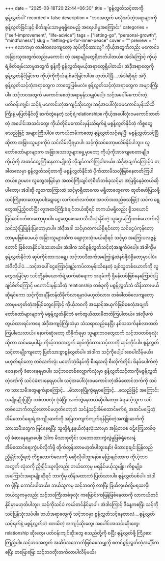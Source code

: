 +++
date = "2025-08-18T20:22:44+06:30"
title = 'စွန့်လွှတ်သင့်တာကို စွန့်လွှတ်ပါ'
recorded = false
description = "ဘဝအတွက် မလိုအပ်တဲ့အရာများကို စွန့်လွှတ်ခြင်းနှင့် စိတ်ချမ်းသာမှုရရှိစေမည့် အရေးပါမှုအကြောင်း"
categories = ["self-improvement", "life-advice"]
tags = ["letting-go", "personal-growth", "mindfulness"]
slug = "letting-go-for-inner-peace"
cover = ""
preview = ""
+++
လောကမှာ တခါတလေကျတော့ ဆုပ်ကိုင်ထားလု့ိ ကိုယ့်အတွက်လည်း မကောင်း၊ အခြားသူအတွက်လည်းမကောင်း တဲ့ အရာမျိုးတွေရှိတတ်ပါတယ်။ အဲဒါကြောင့် ကိုယ့်ရဲ့စိတ်ချမ်းသာမှုအတွက် စွန့်ကို စွန့်လွှတ်ရမယ့်အရာတွေရှိပါတယ်။ အဲဒီ့အရာတွေကို စွန့်လွှတ်နိုင်ခြင်းက ကိုယ့်ကိုကိုယ်ချစ်ခင်ခြင်းပါပဲ။ ဟုတ်ပါပြီ….အဲဒါဆိုရင် အဲဒီ့စွန့်လွှတ်သင့်တဲ့အရာတွေက ဘာတွေဖြစ်မလဲ။
စွန့်လွှတ်သင့်တဲ့အရာတွေက အများကြီးပါ။ သင့်ဘဝအတွက် မကောင်းစေတဲ့အရာမှန်သမျှပဲပေါ့။ သင့်အပေါ်မကောင်းတဲ့ပတ်ဝန်းကျင်၊ သင့်ရဲ့မကောင်းတဲ့အကျင့်ဆိုးတွေ၊ သင့်အပေါ်လုံးဝမကောင်းမှန်းသိသိကြီးနဲ့ မပြတ်နိုင်လို့ ဆက်တွဲနေတဲ့ သင့်ရဲ့relationship။ ကိုယ့်အပေါ်လုံးဝမကောင်းတတ်တဲ့ အပေါင်းအသင်းတွေ၊ ကိုယ်တိုင်မကောင်းမှန်းသိရက်နဲ့ မစွန့်လွှတ်နိုင်တဲ့ ကိစ္စတွေ စသည်ဖြင့် အများကြီးပါပဲ။
တကယ်တမ်းကတော့ စွန့်လွှတ်သင့်နေပြီ၊ မစွန့်လွှတ်သင့်ပြီ ဆိုတာ အခြားသူများကိုပဲ သင်လိမ်လို့ရမှာပါ၊ သင့်ကိုသင်တော့မလိမ်နိုင်ပါဘူး။ လူတော်တော်များများက အခြားသောသူများရှေ့မှာတော့ ကိုယ့်ကိုအားကျစေတာမျိုး၊ ကိုယ့်ကို အထင်တွေကြီးနေတာမျိုးကို လိုချင်တတ်ကြပါတယ်။ အဲဒီ့အချက်ကြောင့်ပဲ တခါတလေမှာ စွန့်လွှတ်သင့်တာကို မစွန့်လွှတ်နိုင်ဘဲ ပိုက်ထားမိသလိုဖြစ်နေတတ်ကြပါတယ်။
ဥပမာ။ လူတွေအမြင်မှာ အထင်ကြီးချင်တဲ့စိတ်တစ်ခုသင့်မှာ အမြဲရှိနေခဲ့တယ်ဆိုပါတော့၊ အဲဒါဆို လူတကာကြားထဲ သင့်မှာရှိတာကော မရှိတာတွေကော ထုတ်ဖော်ပြသဖို့ သင်ကြိုးစားတော့မှာပါ(ရွေ၊ငွေ၊ လက်ဝတ်လက်စား၊အဝတ်အထည်စသဖြင့်) သင်က ရွေတွေအပြည့်ဝတ်ပြီး လူအထင်ကြီးခံချင်တယ်ဆိုရင် တကယ်မရှိလည်း ရှိသယောင်ပြင်ဆင်ဝတ်စားတော့မှာပါ။ ငွေတွေဖောဖောသီသီသုံးနိုင်တဲ့ သူဌေးမကြီးတစ်ယောက်လို သင်သုံးပြဖြုန်းပြတော့မှာပါ။ အဲဒီ့အခါ သင့်မှာတကယ်ရှိရင်တော့ သင်ငွေပဲကုန်တော့ဘာမှမဖြစ်ပေမယ့် အခြားသူများဆီက ချေးငှားသုံးမယ်ဆိုရင် သင့်မှာ အကြွေးပလဗွနဲ့တောင် ဖြစ်လာနိုင်ပါသေးတယ်။ အဲဒါက သင်စွန့်လွှတ်သင့်တဲ့အချက်ပဲပေါ့။ အဲဒါကိုမစွန့်လွှတ်နိုင်ဘဲ ဆုပ်ကိုင်ထားသရွေ့၊ သင့်ဘဝဒီထက်အကြွေးနွံထဲနစ်ဖို့ပဲရှိတော့မှာပါပဲ။
အဲဒီလိုပါပဲ….သင့်အပေါ် ငွေကြောင့်ချဉ်းကပ်လာမှန်းသိနေတဲ့ ချစ်သူတစ်ယောက်ကို လူတွေအမြင်မှာ သင်တို့နှစ်ယောက်ရဲ့ဆက်ဆံရေးက အရမ်းကို ရိုမန်တစ်ဖြစ်နေကြောင်းပြချင်စိတ်ကြောင့် မကောင်းမှန်းသိတဲ့ relationship တစ်ခုကို မစွန့်လွှတ်ဘဲ ထိန်းထားမယ်ဆိုရင်ကော သင့်ကိုအချိန်တန်ထိခိုက်လာရမှာပဲမဟုတ်လား။
တစ်ခါတစ်လေကျတော့ ဘာမှမဟုတ်တဲ့အမြင်တွေကြောင့် ကိုယ့်ဘဝကို အနှောင့်အယှက်ဖြစ်စေတဲ့အချက်တော်တော်များများကို မစွန့်လွှတ်နိုင်ဘဲ ဖက်တွယ်ထားမိတတ်ကြပါတယ်။ အဲလိုဖက်တွယ်ထားရင်းကနေ အဲဒီ့အကျင့်ကြီးထဲမှာ သံသရာလည်နေပြီး နစ်သထက်နစ်လာတတ်ကြပါသေးတယ်။ နောက်ဆုံးတော့ ထိခိုက်ရမှာ သူများဘဝတွေထက် သင့်ဘဝတစ်ခုလုံးဆိုတာ သင်မမေ့ပါနဲ့။
ကိုယ့်ဘဝအတွက် ဆုပ်ကိုင်ထားသင့်တာကို ဆုပ်ကိုင်ပါ။ စွန့်လွှတ်သင့်တာမျိုးကျတော့ ပြတ်သားစွာစွန်လွှတ်ပါ။ အဲဒါက သင့်ကိုပေါ့ပါးစေပါလိမ့်မယ်။ မဟုတ်ရင်တော့ တစ်သက်လုံး မတော်တဲ့ဖိနပ်ကို စီးရသလို စီးလိုက်တိုင်း ဖိနပ်ပေါက်တဲ့ဝေဒနာကို ခံစားနေရမှာပါ။ သင့်ဘဝတစ်လျှောက်လုံးမှာ စွန့်လွှတ်သင့်တာကိုမစွန့်လွှတ်တဲ့ဒဏ်ကို သင်ပဲခံစားနေရမှာပါ။ သင့်အပေါ်လုံးဝမကောင်းတဲ့အိမ်ထောင်ဘက်ကို သင်က သားသမီးတွေမျက်နှာကြောင့်…..မိသားစုပြိုကွဲရမှာကြောင့်….စသည်ဖြင့် အကြောင်းအမျိုးမျိုးပြပြီး တစ်ဘဝလုံး ငုံခံပြီး လက်တွဲနေတယ်ဆိုပါတော့။ ခံရမယ့်သူက သင်တစ်ယောက်တည်းတောင်မဟုတ်တော့ဘဲ သင်နဲ့သင့်အိမ်ထောင်ဖက်ရဲ့ အဆင်မပြေတဲ့အိမ်ထောင်ရေးရဲ့အကျိုးဆက်ကို အမြဲတကျက်ကျက်ရန်ဖြစ်တဲ့အကျိုးဆက်ကို သားသမီးတွေက မြင်နေရပြီး သူတို့ရဲ့နုနယ်တဲ့နှလုံးသားမှာ အမြဲတစေ ဝဋ်ကြွေးတစ်ခုလို ခံစားနေရမှာပေါ့။ (ဒါက မိသားစုတိုင်း သဘောထားကွဲလွဲမှုဖြစ်ရုံလေးနဲ့ အိမ်ထောင်ရေးကွဲပစ်လိုက်ဖို့ တိုက်တွန်းတာမဟုတ်ပါဘူးနော်) မိသားစုချင်းပြန်လည်ညှိနှိုင်းလို့ရတဲ့ ကိစ္စလောက်လေးကို မဆိုလိုပါဘူးနော်။
ပြောချင်တာက ကိုယ့်ဘဝအတွက် လုံးဝကို ညှိနှိုင်းယူလို့လည်း ဘယ်တော့မှ မရနိုင်မယ့်သူမျိုး၊ ကိစ္စမျိုး၊ အကြောင်းအရာမျိုးဆိုရင် ဘာကိုမှ ထိန်းမထားဘဲ ပြတ်သားပါ။ စွန့်လွှတ်ပစ်ပါ။ အဲဒါက ပိုပြီး ကောင်းပါတယ်။ ဘယ်သူကမှ သင့်ဘဝကို လာပြီး ခြယ်လှယ်လို့မရသလို၊ ဘယ်သူကမှလည်း သင့်ဘဝကြီးတစ်ခုလုံး ကဗြောင်းကဗြန်ဖြစ်နေတာကို လာကယ်တင်နိုင်မှာမဟုတ်ပါဘူး။ သင့်ကိုသင်ပဲ ကယ်တင်နိုင်မှာပါ။ အဲဒါကြောင့် ဒီနေ့ကစပြီး သင့်ကိုသင်ပြန်သုံးသပ်ပါ။ ဘယ်အရာတွေကို သင့်ဘဝမှာ စွန့်လွှတ်သင့်နေတာလဲ….စွန့်လွှတ်သင့်ရက်နဲ့ မစွန့်လွှတ်ဘဲ ထားမိတဲ့ အကျင့်ဆိုးတွေ၊ အပေါင်းအသင်းဆိုးတွေ၊ relationship ဆိုးတွေ၊ ပတ်ဝန်းကျင်ဆိုးတွေ စသည်တို့ကို စပြီး စွန့်လွှတ်ဖို့ ကြိုးစားကြည့်ပါ။ သင့်ဘဝအတွက် အဆိပ်အတောက်ဖြစ်စေသမျှကို စတင်စွန့်လွှတ်တဲ့အချိန်ကစပြီး တဖြေးဖြေး သင့်ဘဝတိုးတက်လာပါလိမ့်မယ်။ 